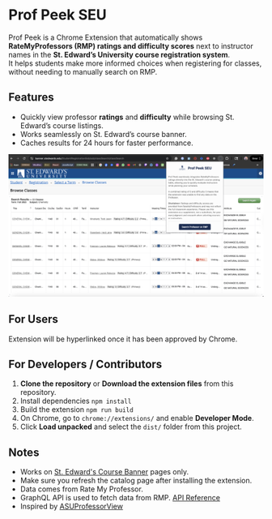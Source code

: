# Prof Peek SEU

Prof Peek is a Chrome Extension that automatically shows **RateMyProfessors (RMP) ratings and difficulty scores** next to instructor names in the **St. Edward’s University course registration system**.  
It helps students make more informed choices when registering for classes, without needing to manually search on RMP.

## Features
* Quickly view professor **ratings** and **difficulty** while browsing St. Edward’s course listings.
* Works seamlessly on St. Edward’s course banner.
* Caches results for 24 hours for faster performance.

![Demo](images/sample.png)

## For Users
Extension will be hyperlinked once it has been approved by Chrome.

## For Developers / Contributors
1. **Clone the repository** or **Download the extension files** from this repository.
2. Install dependencies
```npm install```
3. Build the extension
```npm run build```
4. On Chrome, go to `chrome://extensions/` and enable **Developer Mode**.
5. Click **Load unpacked** and select the `dist/` folder from this project.

## Notes
- Works on [St. Edward's Course Banner](https://banner.stedwards.edu/StudentRegistrationSsb/ssb/classSearch/classSearch/) pages only.  
- Make sure you refresh the catalog page after installing the extension.  
- Data comes from Rate My Professor.
- GraphQL API is used to fetch data from RMP. [API Reference](https://github.com/DeveloperMindset123/rmp-ts-api/)
- Inspired by [ASUProfessorView](https://github.com/joshuamanigault/ASUProfessorView/)